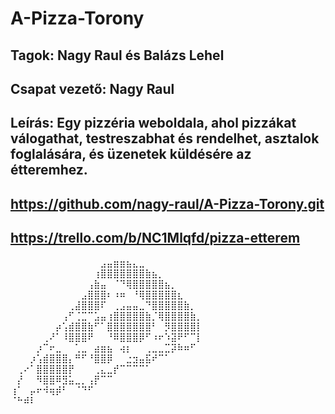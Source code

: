 # A-Pizza-Torony
## Tagok: Nagy Raul és Balázs Lehel
## Csapat vezető: Nagy Raul
## Leírás: Egy pizzéria weboldala, ahol pizzákat válogathat, testreszabhat és rendelhet, asztalok foglalására, és üzenetek küldésére az étteremhez.

## https://github.com/nagy-raul/A-Pizza-Torony.git
## https://trello.com/b/NC1Mlqfd/pizza-etterem


⠀⠀⠀⠀⠀⠀⠀⠀⠀⠀⠀⠀⠀⠀⣠⣤⣶⣶⣦⣄⣀⠀⠀⠀⠀⠀⠀⠀⠀⠀
⠀⠀⠀⠀⠀⠀⠀⠀⠀⠀⠀⠀⠀⢰⣿⣿⣿⣿⣿⣿⣿⣷⣦⡀⠀⠀⠀⠀⠀⠀
⠀⠀⠀⠀⠀⠀⠀⠀⠀⠀⠀⠀⢠⣷⣤⠀⠈⠙⢿⣿⣿⣿⣿⣿⣦⡀⠀⠀⠀⠀
⠀⠀⠀⠀⠀⠀⠀⠀⠀⠀⠀⣠⣿⣿⣿⠆⠰⠶⠀⠘⢿⣿⣿⣿⣿⣿⣆⠀⠀⠀
⠀⠀⠀⠀⠀⠀⠀⠀⠀⢀⣼⣿⣿⣿⠏⠀⢀⣠⣤⣤⣀⠙⣿⣿⣿⣿⣿⣷⡀⠀
⠀⠀⠀⠀⠀⠀⠀⠀⢠⠋⢈⣉⠉⣡⣤⢰⣿⣿⣿⣿⣿⣷⡈⢿⣿⣿⣿⣿⣷⡀
⠀⠀⠀⠀⠀⠀⠀⡴⢡⣾⣿⣿⣷⠋⠁⣿⣿⣿⣿⣿⣿⣿⠃⠀⡻⣿⣿⣿⣿⡇
⠀⠀⠀⠀⠀⢀⠜⠁⠸⣿⣿⣿⠟⠀⠀⠘⠿⣿⣿⣿⡿⠋⠰⠖⠱⣽⠟⠋⠉⡇
⠀⠀⠀⠀⡰⠉⠖⣀⠀⠀⢁⣀⠀⣴⣶⣦⠀⢴⡆⠀⠀⢀⣀⣀⣉⡽⠷⠶⠋⠀
⠀⠀⠀⡰⢡⣾⣿⣿⣿⡄⠛⠋⠘⣿⣿⡿⠀⠀⣐⣲⣤⣯⠞⠉⠁⠀⠀⠀⠀⠀
⠀⢀⠔⠁⣿⣿⣿⣿⣿⡟⠀⠀⠀⢀⣄⣀⡞⠉⠉⠉⠉⠁⠀⠀⠀⠀⠀⠀⠀⠀
⠀⡜⠀⠀⠻⣿⣿⠿⣻⣥⣀⡀⢠⡟⠉⠉⠀⠀⠀⠀⠀⠀⠀⠀⠀⠀⠀⠀⠀⠀
⢰⠁⠀⡤⠖⠺⢶⡾⠃⠀⠈⠙⠋⠀⠀⠀⠀⠀⠀⠀⠀⠀⠀⠀⠀⠀⠀⠀⠀⠀
⠈⠓⠾⠇⠀⠀⠀⠀⠀⠀⠀⠀⠀⠀⠀⠀⠀⠀⠀⠀⠀⠀⠀⠀⠀⠀⠀⠀⠀⠀
